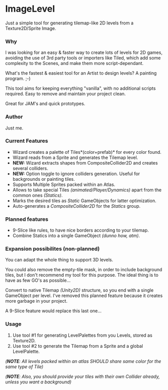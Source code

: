 # ImageLevel

Just a simple tool for generating tilemap-like 2D levels from a Texture2D/Sprite Image.



### Why

I was looking for an easy & faster way to create lots of levels for 2D games, avoiding the use of 3rd party tools or importers like Tiled, which add some complexity to the Scenes, and make them more script-dependant. 

What's the fastest & easiest tool for an Artist to design levels? A painting program.  ;-)

This tool aims for keeping everything "vanilla", with no additional scripts required. Easy to remove and maintain your project clean.

Great for JAM's and quick prototypes.



### Author

Just me.



### Current Features

- Wizard creates a palette of Tiles*(color+prefab)* for every color found.
- Wizard reads from a Sprite and generates the Tilemap level.
- **NEW:** Wizard extracts shapes from CompositeCollider2D and creates several colliders.
- **NEW:** Option toggle to ignore colliders generation. Useful for backgrounds or painting tiles.
- Supports Multiple Sprites packed within an Atlas.
- Allows to take special Tiles *(animated/Player/Dynamics)* apart from the common ones *(Statics)*.
- Marks the desired tiles as *Static* GameObjects for latter optimization.
- Auto-generates a *CompositeCollider2D* for the *Statics* group.



### Planned features

- 9-Slice like rules, to have nice borders according to your tilemap.
- Combine Statics into a single GameObject *(dunno how, atm)*.



### Expansion possibilites (non-planned)

You can adapt the whole thing to support 3D levels.

You could also remove the empty-tile mask, in order to include background tiles, but I don't recommend my tool for this purpose. The ideal thing is to have as few GO's as possible...

Convert to native Tilemap *(Unity2D)* structure, so you end with a single GameObject per level. I've removed this planned feature because it creates more garbage in your project. 

A 9-Slice feature would replace this last one...



### Usage

1. Use tool #1 for generating LevelPalettes from you Levels, stored as Texture2D.
2. Use tool #2 to generate the Tilemap from a Sprite and a global LevelPalette.

*(**NOTE**: All levels packed within an atlas SHOULD share same color for the same type of Tile)*

*(**NOTE**: Also, you should provide your tiles with their own Collider already, unless you want a background)*
